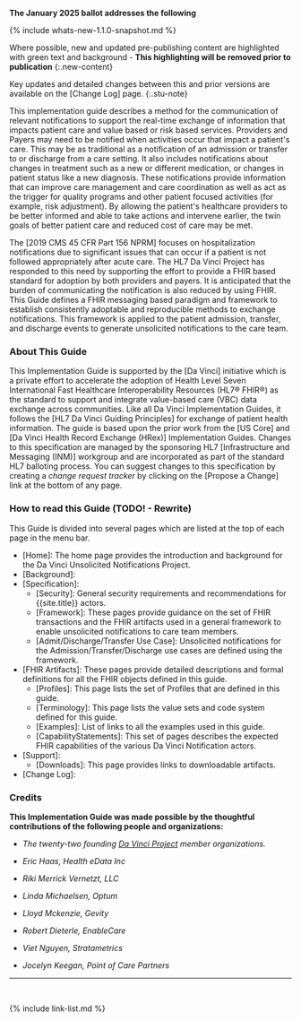 <div class="note-to-balloters" markdown="1">

**The January 2025 ballot addresses the following**

{% include whats-new-1.1.0-snapshot.md %}

</div><!-- note-to-balloters -->

Where possible, new and updated pre-publishing content are highlighted with green text and background - **This highlighting will be removed prior to publication**
{:.new-content}

Key updates and detailed changes between this and prior versions are available on the [Change Log] page.
{:.stu-note}

This implementation guide describes a method for the communication of relevant notifications to support the real-time exchange of information that impacts patient care and value based or risk based services.  Providers and Payers may need to be notified when activities occur that impact a patient's care. This may be as traditional as a notification of an admission or transfer to or discharge from a care setting. It also includes notifications about changes in treatment such as a new or different medication, or  changes in patient status like a new diagnosis. These notifications provide information that can improve care management and care coordination as well as act as the trigger for quality programs and other patient focused activities (for example, risk adjustment).  By allowing the patient's healthcare providers to be better informed and able to take actions and intervene earlier, the twin goals of better patient care and reduced cost of care may be met.

The [2019 CMS 45 CFR Part 156 NPRM] focuses on hospitalization notifications due to significant issues that can occur if a patient is not followed appropriately after acute care. The HL7 Da Vinci Project has responded to this need by supporting the effort to provide a FHIR based standard for adoption by both providers and payers.  It is anticipated that the burden of communicating the notification is also reduced by using FHIR.   This Guide defines a FHIR messaging based paradigm and framework to establish consistently adoptable and reproducible methods to exchange notifications. This framework is applied to the patient admission, transfer, and discharge events to generate unsolicited notifications to the care team.

### About This Guide

This Implementation Guide is supported by the [Da Vinci] initiative which is a private effort to accelerate the adoption of Health Level Seven International Fast Healthcare Interoperability Resources (HL7® FHIR®) as the standard to support and integrate value-based care (VBC) data exchange across communities. Like all Da Vinci Implementation Guides, it follows the [HL7 Da Vinci Guiding Principles] for exchange of patient health information.  The guide is based upon the prior work from the [US Core] and [Da Vinci Health Record Exchange (HRex)] Implementation Guides. Changes to this specification are managed by the sponsoring HL7 [Infrastructure and Messaging (INM)] workgroup and are incorporated as part of the standard HL7 balloting process. You can suggest changes to this specification by creating a *change request tracker* by clicking on the [Propose a Change] link at the bottom of any page.

### How to read this Guide (TODO! - Rewrite)

This Guide is divided into several pages which are listed at the top of each page in the menu bar.

- [Home]\: The home page provides the introduction and background for the Da Vinci Unsolicited Notifications Project.
- [Background]\: 
- [Specification]:
  - [Security]\: General security requirements and recommendations for {{site.title}} actors.
  - [Framework]\: These pages provide guidance on the set of FHIR transactions and the FHIR artifacts used in a general framework to enable unsolicited notifications to care team members.
  - [Admit/Discharge/Transfer Use Case]\: Unsolicited notifications for the Admission/Transfer/Discharge use cases are defined using the framework.
- [FHIR Artifacts]\: These pages provide detailed descriptions and formal definitions for all the FHIR objects defined in this guide.
  - [Profiles]\: This page lists the set of Profiles that are defined in this guide.
  - [Terminology]\: This page lists the value sets and code system defined for this guide.
  - [Examples]\: List of links to all the examples used in this guide.
  - [CapabilityStatements]\: This set of pages describes the expected FHIR capabilities of the various Da Vinci Notification actors.
- [Support]:
  - [Downloads]\: This page provides links to downloadable artifacts.
- [Change Log]:


### Credits

 **This Implementation Guide was made possible by the thoughtful contributions of the following people and organizations:**

 - *The twenty-two founding [Da Vinci Project](http://www.hl7.org/about/davinci/index.cfm?ref=common) member organizations.*

 - *Eric Haas, Health eData Inc*
 - *Riki Merrick Vernetzt, LLC*
 - *Linda Michaelsen, Optum*
 - *Lloyd Mckenzie, Gevity*
 - *Robert Dieterle, EnableCare*
 - *Viet Nguyen, Stratametrics*
 - *Jocelyn Keegan, Point of Care Partners*

 ---

[^1]: [FHIR at Scale Taskforce (FAST)] is an ongoing initiatives to address how to define this secure infrastructure.

<br />

{% include link-list.md %}
